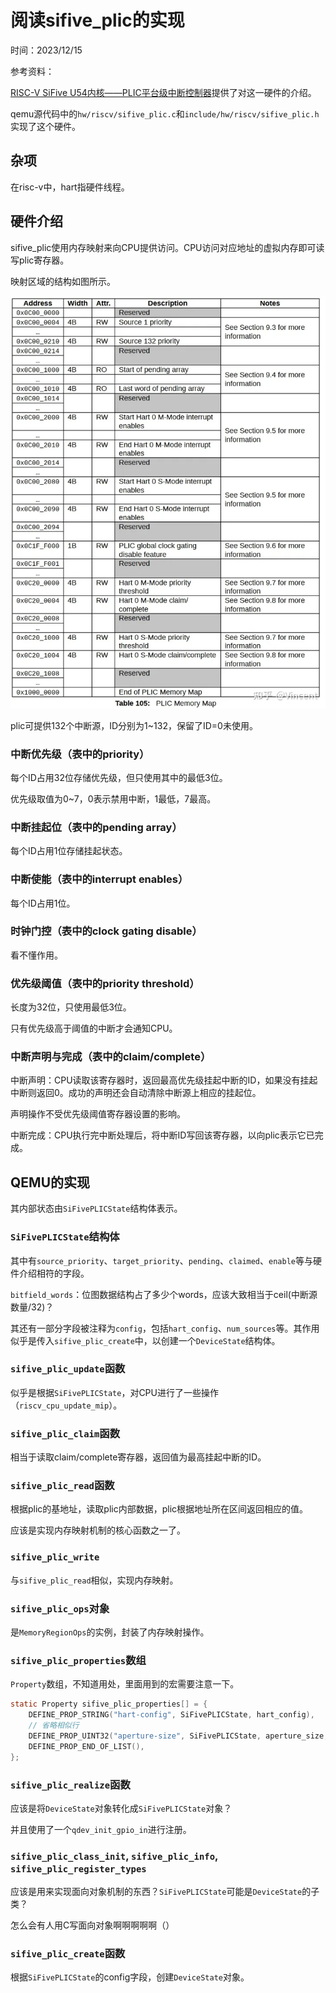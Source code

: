 ﻿# 阅读sifive_plic的实现

时间：2023/12/15

参考资料：

[RISC-V SiFive U54内核——PLIC平台级中断控制器](https://zhuanlan.zhihu.com/p/588756601)提供了对这一硬件的介绍。

qemu源代码中的`hw/riscv/sifive_plic.c`和`include/hw/riscv/sifive_plic.h`实现了这个硬件。

## 杂项

在risc-v中，hart指硬件线程。

## 硬件介绍

sifive_plic使用内存映射来向CPU提供访问。CPU访问对应地址的虚拟内存即可读写plic寄存器。

映射区域的结构如图所示。

![](..\图片\v2-1f3c25d56b23533fbd68a54b19ad5c6a_720w.webp)

plic可提供132个中断源，ID分别为1~132，保留了ID=0未使用。

### 中断优先级（表中的priority）

每个ID占用32位存储优先级，但只使用其中的最低3位。

优先级取值为0~7，0表示禁用中断，1最低，7最高。

### 中断挂起位（表中的pending array）

每个ID占用1位存储挂起状态。

### 中断使能（表中的interrupt enables）

每个ID占用1位。

### 时钟门控（表中的clock gating disable）

看不懂作用。

### 优先级阈值（表中的priority threshold）

长度为32位，只使用最低3位。

只有优先级高于阈值的中断才会通知CPU。

### 中断声明与完成（表中的claim/complete）

中断声明：CPU读取该寄存器时，返回最高优先级挂起中断的ID，如果没有挂起中断则返回0。成功的声明还会自动清除中断源上相应的挂起位。

声明操作不受优先级阈值寄存器设置的影响。

中断完成：CPU执行完中断处理后，将中断ID写回该寄存器，以向plic表示它已完成。

## QEMU的实现

其内部状态由`SiFivePLICState`结构体表示。

### `SiFivePLICState`结构体

其中有`source_priority`、`target_priority`、`pending`、`claimed`、`enable`等与硬件介绍相符的字段。

`bitfield_words`：位图数据结构占了多少个words，应该大致相当于ceil(中断源数量/32)？

其还有一部分字段被注释为`config`，包括`hart_config`、`num_sources`等。其作用似乎是传入`sifive_plic_create`中，以创建一个`DeviceState`结构体。

### `sifive_plic_update`函数

似乎是根据`SiFivePLICState`，对CPU进行了一些操作（`riscv_cpu_update_mip`）。

### `sifive_plic_claim`函数

相当于读取claim/complete寄存器，返回值为最高挂起中断的ID。

### `sifive_plic_read`函数

根据plic的基地址，读取plic内部数据，plic根据地址所在区间返回相应的值。

应该是实现内存映射机制的核心函数之一了。

### `sifive_plic_write`

与`sifive_plic_read`相似，实现内存映射。

### `sifive_plic_ops`对象

是`MemoryRegionOps`的实例，封装了内存映射操作。

### `sifive_plic_properties`数组

`Property`数组，不知道用处，里面用到的宏需要注意一下。

```C
static Property sifive_plic_properties[] = {
    DEFINE_PROP_STRING("hart-config", SiFivePLICState, hart_config),
    // 省略相似行
    DEFINE_PROP_UINT32("aperture-size", SiFivePLICState, aperture_size, 0),
    DEFINE_PROP_END_OF_LIST(),
};
```

### `sifive_plic_realize`函数

应该是将`DeviceState`对象转化成`SiFivePLICState`对象？

并且使用了一个`qdev_init_gpio_in`进行注册。

### `sifive_plic_class_init`, `sifive_plic_info`, `sifive_plic_register_types`

应该是用来实现面向对象机制的东西？`SiFivePLICState`可能是`DeviceState`的子类？

怎么会有人用C写面向对象啊啊啊啊啊（）

### `sifive_plic_create`函数

根据`SiFivePLICState`的config字段，创建`DeviceState`对象。

